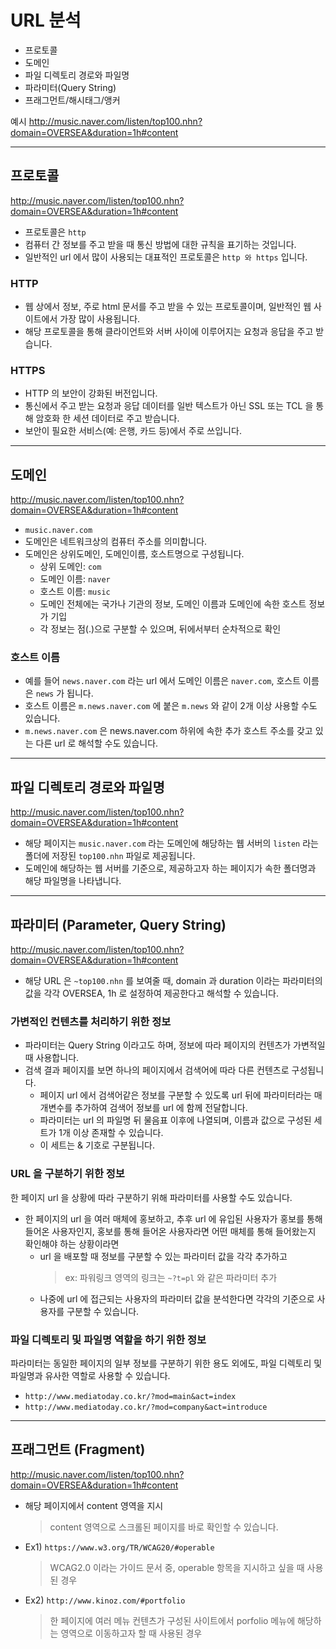 # URL 분석
* 프로토콜
* 도메인
* 파일 디렉토리 경로와 파일명
* 파라미터(Query String)
* 프래그먼트/해시태그/앵커

예시
http://music.naver.com/listen/top100.nhn?domain=OVERSEA&duration=1h#content

---

## 프로토콜
http://music.naver.com/listen/top100.nhn?domain=OVERSEA&duration=1h#content
* 프로토콜은 ```http```
* 컴퓨터 간 정보를 주고 받을 때 통신 방법에 대한 규칙을 표기하는 것입니다.
* 일반적인 url 에서 많이 사용되는 대표적인 프로토콜은 ```http 와 https``` 입니다.

### HTTP
* 웹 상에서 정보, 주로 html 문서를 주고 받을 수 있는 프로토콜이며, 일반적인 웹 사이트에서 가장 많이 사용됩니다.
* 해당 프로토콜을 통해 클라이언트와 서버 사이에 이루어지는 요청과 응답을 주고 받습니다.

### HTTPS
* HTTP 의 보안이 강화된 버전입니다.
* 통신에서 주고 받는 요청과 응답 데이터를 일반 텍스트가 아닌 SSL 또는 TCL 을 통해 암호화 한 세션 데이터로 주고 받습니다.
* 보안이 필요한 서비스(예: 은행, 카드 등)에서 주로 쓰입니다.

---

## 도메인
http://music.naver.com/listen/top100.nhn?domain=OVERSEA&duration=1h#content
* ```music.naver.com```
* 도메인은 네트워크상의 컴퓨터 주소를 의미합니다.
* 도메인은 상위도메인, 도메인이름, 호스트명으로 구성됩니다.
    * 상위 도메인: ```com```
    * 도메인 이름: ```naver```
    * 호스트 이름: ```music``` 
    * 도메인 전체에는 국가나 기관의 정보, 도메인 이름과 도메인에 속한 호스트 정보가 기입
    * 각 정보는 점(.)으로 구분할 수 있으며, 뒤에서부터 순차적으로 확인

### 호스트 이름
* 예를 들어 ```news.naver.com``` 라는 url 에서 도메인 이름은 ```naver.com```, 호스트 이름은 ```news``` 가 됩니다.
* 호스트 이름은 ```m.news.naver.com``` 에 붙은 ```m.news``` 와 같이 2개 이상 사용할 수도 있습니다.
* ```m.news.naver.com``` 은 news.naver.com 하위에 속한 추가 호스트 주소를 갖고 있는 다른 url 로 해석할 수도 있습니다.

---

## 파일 디렉토리 경로와 파일명
http://music.naver.com/listen/top100.nhn?domain=OVERSEA&duration=1h#content
* 해당 페이지는 ```music.naver.com``` 라는 도메인에 해당하는 웹 서버의 ```listen``` 라는 폴더에 저장된 ```top100.nhn``` 파일로 제공됩니다.
* 도메인에 해당하는 웹 서버를 기준으로, 제공하고자 하는 페이지가 속한 폴더명과 해당 파일명을 나타냅니다.

---

## 파라미터 (Parameter, Query String)
http://music.naver.com/listen/top100.nhn?domain=OVERSEA&duration=1h#content
* 해당 URL 은 ```~top100.nhn``` 를 보여줄 때, domain 과 duration 이라는 파라미터의 값을 각각 OVERSEA, 1h 로 설정하여 제공한다고 해석할 수 있습니다.

### 가변적인 컨텐츠를 처리하기 위한 정보
* 파라미터는 Query String 이라고도 하며, 정보에 따라 페이지의 컨텐츠가 가변적일 때 사용합니다.
* 검색 결과 페이지를 보면 하나의 페이지에서 검색어에 따라 다른 컨텐츠로 구성됩니다.
    * 페이지 url 에서 검색어같은 정보를 구분할 수 있도록 url 뒤에 파라미터라는 매개변수를 추가하여 검색어 정보를 url 에 함께 전달합니다.
    * 파라미터는 url 의 파일명 뒤 물음표 이후에 나열되며, 이름과 값으로 구성된 세트가 1개 이상 존재할 수 있습니다.
    * 이 세트는 & 기호로 구분됩니다.
    
### URL 을 구분하기 위한 정보
한 페이지 url 을 상황에 따라 구분하기 위해 파라미터를 사용할 수도 있습니다.
* 한 페이지의 url 을 여러 매체에 홍보하고, 추후 url 에 유입된 사용자가 홍보를 통해 들어온 사용자인지,
 홍보를 통해 들어온 사용자라면 어떤 매체를 통해 들어왔는지 확인해야 하는 상황이라면
    * url 을 배포할 때 정보를 구분할 수 있는 파라미터 값을 각각 추가하고
        > ex: 파워링크 영역의 링크는 ```~?t=pl``` 와 같은 파라미터 추가
    * 나중에 url 에 접근되는 사용자의 파라미터 값을 분석한다면 각각의 기준으로 사용자를 구분할 수 있습니다.
    
### 파일 디렉토리 및 파일명 역할을 하기 위한 정보
파라미터는 동일한 페이지의 일부 정보를 구분하기 위한 용도 외에도, 파일 디렉토리 및 파일명과 유사한 역할로 사용할 수 있습니다.
* ```http://www.mediatoday.co.kr/?mod=main&act=index```
* ```http://www.mediatoday.co.kr/?mod=company&act=introduce```

---

## 프래그먼트 (Fragment)
http://music.naver.com/listen/top100.nhn?domain=OVERSEA&duration=1h#content
* 해당 페이지에서 content 영역을 지시
    > content 영역으로 스크롤된 페이지를 바로 확인할 수 있습니다.
* Ex1) ```https://www.w3.org/TR/WCAG20/#operable```
    > WCAG2.0 이라는 가이드 문서 중, operable 항목을 지시하고 싶을 때 사용된 경우
* Ex2) ```http://www.kinoz.com/#portfolio```
    > 한 페이지에 여러 메뉴 컨텐츠가 구성된 사이트에서 porfolio 메뉴에 해당하는 영역으로 이동하고자 할 때 사용된 경우
